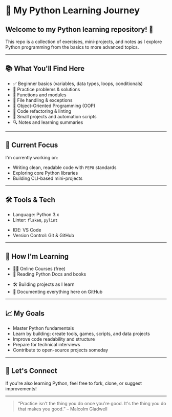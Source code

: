 # 🐍 My Python Learning Journey

## Welcome to my Python learning repository! 🚀

This repo is a collection of exercises, mini-projects, and notes as I explore Python programming from the basics to more advanced topics.

---

## 📚 What You'll Find Here

- ✅ Beginner basics (variables, data types, loops, conditionals)
- 🧠 Practice problems & solutions
- 🧪 Functions and modules
- 🔄 File handling & exceptions
- 🎯 Object-Oriented Programming (OOP)
- 🧹 Code refactoring & linting
- 🧰 Small projects and automation scripts
- 🔍 Notes and learning summaries

---

## 🚧 Current Focus

I'm currently working on:

- Writing clean, readable code with `PEP8` standards
- Exploring core Python libraries
- Building CLI-based mini-projects

---

## 🛠 Tools & Tech

- Language: Python 3.x
- Linter: `flake8`, `pylint`
<!-- - Formatter: `black` -->
- IDE: VS Code
- Version Control: Git & GitHub

---

## 🚀 How I'm Learning

- 👨‍🏫 Online Courses (free)
- 📘 Reading Python Docs and books
<!-- - 🧩 Solving problems on [LeetCode](https://leetcode.com/), [HackerRank](https://www.hackerrank.com/), [Codewars](https://www.codewars.com/) -->
- 🛠 Building projects as I learn
- 📢 Documenting everything here on GitHub

---

## 📈 My Goals

- Master Python fundamentals
- Learn by building: create tools, games, scripts, and data projects
- Improve code readability and structure
- Prepare for technical interviews
- Contribute to open-source projects someday

---

## 🤝 Let's Connect

If you're also learning Python, feel free to fork, clone, or suggest improvements!

---

> “Practice isn't the thing you do once you're good. It's the thing you do that makes you good.” – Malcolm Gladwell
